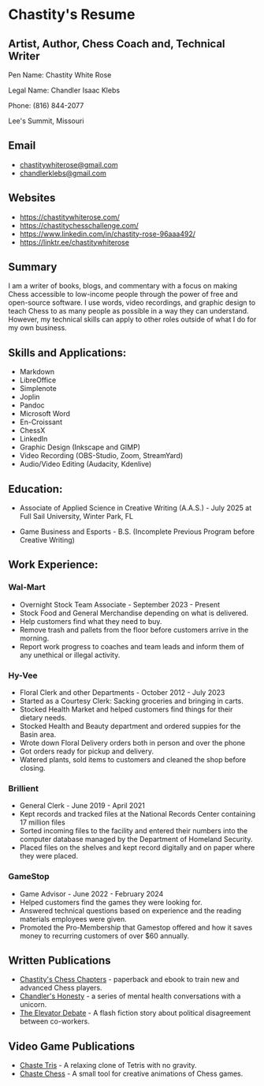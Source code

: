 # Chastity's Resume

## Artist, Author, Chess Coach and, Technical Writer

Pen Name: Chastity White Rose

Legal Name: Chandler Isaac Klebs

Phone: (816) 844-2077

Lee's Summit, Missouri


## Email

- chastitywhiterose@gmail.com
- chandlerklebs@gmail.com

## Websites

- https://chastitywhiterose.com/
- https://chastitychesschallenge.com/
- https://www.linkedin.com/in/chastity-rose-96aaa492/
- https://linktr.ee/chastitywhiterose

## Summary

I am a writer of books, blogs, and commentary with a focus on making Chess accessible to low-income people through the power of free and open-source software. I use words, video recordings, and graphic design to teach Chess to as many people as possible in a way they can understand. However, my technical skills can apply to other roles outside of what I do for my own business.

## Skills and Applications:


- Markdown
- LibreOffice
- Simplenote
- Joplin
- Pandoc
- Microsoft Word
- En-Croissant
- ChessX
- LinkedIn
- Graphic Design (Inkscape and GIMP)
- Video Recording (OBS-Studio, Zoom, StreamYard)
- Audio/Video Editing (Audacity, Kdenlive)

## Education:

- Associate of Applied Science in Creative Writing (A.A.S.) - July 2025 at Full Sail University, Winter Park, FL

- Game Business and Esports - B.S. (Incomplete Previous Program before Creative Writing)

## Work Experience:

### Wal-Mart
- Overnight Stock Team Associate - September 2023 - Present
- Stock Food and General Merchandise depending on what is delivered.
- Help customers find what they need to buy.
- Remove trash and pallets from the floor before customers arrive in the morning.
- Report work progress to coaches and team leads and inform them of any unethical or illegal activity.

### Hy-Vee

- Floral Clerk and other Departments - October 2012 - July 2023
- Started as a Courtesy Clerk: Sacking groceries and bringing in carts.
- Stocked Health Market and helped customers find things for their dietary needs.
- Stocked Health and Beauty department and ordered suppies for the Basin area.
- Wrote down Floral Delivery orders both in person and over the phone
- Got orders ready for pickup and delivery.
- Watered plants, sold items to customers and cleaned the shop before closing.


### Brillient
- General Clerk - June 2019 - April 2021
- Kept records and tracked files at the National Records Center containing 17 million files
- Sorted incoming files to the facility and entered their numbers into the computer database managed by the Department of Homeland Security.
- Placed files on the shelves and kept record digitally and on paper where they were placed.


### GameStop
- Game Advisor - June 2022 - February 2024
- Helped customers find the games they were looking for.
- Answered technical questions based on experience and the reading materials employees were given.
- Promoted the Pro-Membership that Gamestop offered and how it saves money to recurring customers of over $60 annually.



## Written Publications

- [Chastity's Chess Chapters](https://www.amazon.com/dp/B0F44DG4XD) - paperback and ebook to train new and advanced Chess players.
- [Chandler's Honesty](https://www.amazon.com/dp/B08YDT2XQG) - a series of mental health conversations with a unicorn.
- [The Elevator Debate](https://adelaidebooks.org/the-elevator-debate) - A flash fiction story about political disagreement between co-workers.

## Video Game Publications

- [Chaste Tris](https://store.steampowered.com/app/1986120/Chaste_Tris/) - A relaxing clone of Tetris with no gravity.
- [Chaste Chess](https://chastitywhiterose.itch.io/cpu-chaste-chess) - A small tool for creative animations of Chess games.
